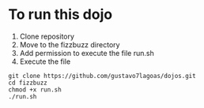 # To run this dojo

1. Clone repository
2. Move to the fizzbuzz directory
3. Add permission to execute the file run.sh
4. Execute the file

```console
git clone https://github.com/gustavo7lagoas/dojos.git
cd fizzbuzz
chmod +x run.sh
./run.sh
```

